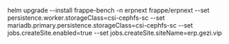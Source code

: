 helm upgrade --install frappe-bench -n erpnext frappe/erpnext --set persistence.worker.storageClass=csi-cephfs-sc --set mariadb.primary.persistence.storageClass=csi-cephfs-sc --set jobs.createSite.enabled=true --set jobs.createSite.siteName=erp.gezi.vip


